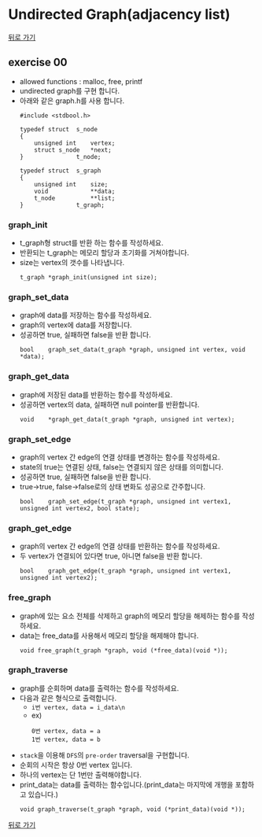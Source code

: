 # Undirected Graph(adjacency list)

[뒤로 가기](..)

## exercise 00
- allowed functions : malloc, free, printf
- undirected graph를 구현 합니다.
- 아래와 같은 graph.h를 사용 합니다.
	```
	#include <stdbool.h>

	typedef struct	s_node
	{
		unsigned int	vertex;
		struct s_node	*next;
	}				t_node;

	typedef struct	s_graph
	{
		unsigned int	size;
		void			**data;
		t_node			**list;
	}				t_graph;
	```

### graph_init
- t_graph형 struct를 반환 하는 함수를 작성하세요.
- 반환되는 t_graph는 메모리 할당과 초기화를 거쳐야합니다.
- size는 vertex의 갯수를 나타냅니다.
	```
	t_graph *graph_init(unsigned int size);
	```

### graph_set_data
- graph에 data를 저장하는 함수를 작성하세요.
- graph의 vertex에 data를 저장합니다.
- 성공하면 true, 실패하면 false을 반환 합니다.
	```
	bool	graph_set_data(t_graph *graph, unsigned int vertex, void *data);
	```

### graph_get_data
- graph에 저장된 data를 반환하는 함수를 작성하세요.
- 성공하면 vertex의 data, 실패하면 null pointer를 반환합니다.
	```
	void	*graph_get_data(t_graph *graph, unsigned int vertex);
	```

### graph_set_edge
- graph의 vertex 간 edge의 연결 상태를 변경하는 함수를 작성하세요.
- state의 true는 연결된 상태, false는 연결되지 않은 상태를 의미합니다.
- 성공하면 true, 실패하면 false을 반환 합니다.
- true->true, false->false로의 상태 변화도 성공으로 간주합니다.
	```
	bool	graph_set_edge(t_graph *graph, unsigned int vertex1, unsigned int vertex2, bool state);
	```

### graph_get_edge
- graph의 vertex 간 edge의 연결 상태를 반환하는 함수를 작성하세요.
- 두 vertex가 연결되어 있다면 true, 아니면 false을 반환 합니다.
	```
	bool	graph_get_edge(t_graph *graph, unsigned int vertex1, unsigned int vertex2);
	```

### free_graph
- graph에 있는 요소 전체를 삭제하고 graph의 메모리 할당을 해제하는 함수를 작성하세요.
- data는 free_data를 사용해서 메모리 할당을 해제해야 합니다.
	```
	void free_graph(t_graph *graph, void (*free_data)(void *));
	```

### graph_traverse
- graph를 순회하며 data를 출력하는 함수를 작성하세요.
- 다음과 같은 형식으로 출력합니다.
	- `i번 vertex, data = i_data\n`
	- ex)
		```
		0번 vertex, data = a
		1번 vertex, data = b
		```
- `stack`을 이용해 `DFS`의 `pre-order` traversal을 구현합니다.
- 순회의 시작은 항상 0번 vertex 입니다.
- 하나의 vertex는 단 1번만 출력해야합니다.
- print_data는 data를 출력하는 함수입니다.(print_data는 마지막에 개행을 포함하고 있습니다.)
	```
	void graph_traverse(t_graph *graph, void (*print_data)(void *));
	```


[뒤로 가기](..)
